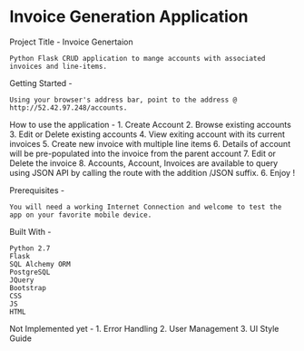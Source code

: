 # Invoice Generation Application
Project Title - Invoice Genertaion

    Python Flask CRUD application to mange accounts with associated invoices and line-items.

Getting Started -

    Using your browser's address bar, point to the address @ http://52.42.97.248/accounts.

How to use the application -
    1. Create Account
    2. Browse existing accounts
    3. Edit or Delete existing accounts
    4. View exiting account with its current invoices
    5. Create new invoice with multiple line items
    6. Details of account will be pre-populated into the invoice from the parent account
    7. Edit or Delete the invoice
    8. Accounts, Account, Invoices are available to query using JSON API by calling the route with the addition /JSON suffix.
    6. Enjoy !


Prerequisites -

    You will need a working Internet Connection and welcome to test the app on your favorite mobile device.


Built With -

    Python 2.7
    Flask
    SQL Alchemy ORM
    PostgreSQL
    JQuery
    Bootstrap
    CSS
    JS
    HTML

Not Implemented yet -
    1. Error Handling
    2. User Management
    3. UI Style Guide
